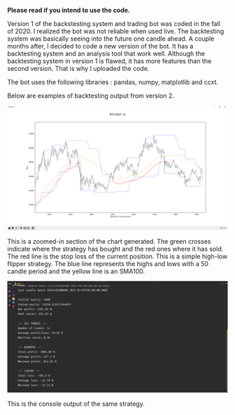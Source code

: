 **Please read if you intend to use the code.**

Version 1 of the backstesting system and trading bot was coded in the fall of 2020. I realized the bot was not reliable when used live. The backtesting system was basically seeing into the future one candle ahead. A couple months after, I decided to code a new version of the bot. It has a backtesting system and an analysis tool that work well. Although the backtesting system in version 1 is flawed, it has more features than the second version. That is why I uploaded the code.

The bot uses the following libraries : pandas, numpy, matplotlib and ccxt.

Below are examples of backtesting output from version 2.

![](chart-sample.png)

This is a zoomed-in section of the chart generated. The green crosses indicate where the strategy has bought and the red ones where it has sold. The red line is the stop loss of the current position. This is a simple high-low flipper strategy. The blue line represents the highs and lows with a 50 candle period and the yellow line is an SMA100.

![](console-output-sample.png)

This is the console output of the same strategy.
